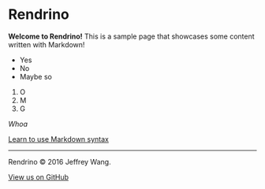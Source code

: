 <div markdown="1" class="container">

# Rendrino
**Welcome to Rendrino!** This is a sample page that showcases some content written with Markdown!

- Yes
- No
- Maybe so

1. O
2. M
3. G

_Whoa_



[Learn to use Markdown syntax](https://daringfireball.net/projects/markdown/syntax)

----

Rendrino &copy; 2016 Jeffrey Wang.

[View us on GitHub](https://github.com/jeffw16/Rendrino)

</div>
